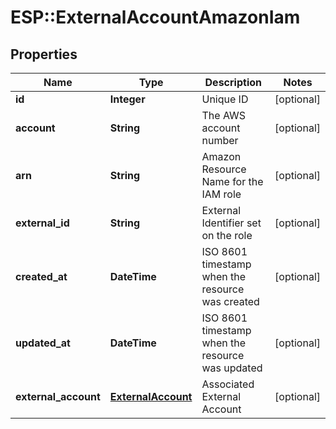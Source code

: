 # ESP::ExternalAccountAmazonIam

## Properties
Name | Type | Description | Notes
------------ | ------------- | ------------- | -------------
**id** | **Integer** | Unique ID | [optional] 
**account** | **String** | The AWS account number | [optional] 
**arn** | **String** | Amazon Resource Name for the IAM role | [optional] 
**external_id** | **String** | External Identifier set on the role | [optional] 
**created_at** | **DateTime** | ISO 8601 timestamp when the resource was created | [optional] 
**updated_at** | **DateTime** | ISO 8601 timestamp when the resource was updated | [optional] 
**external_account** | [**ExternalAccount**](ExternalAccount.md) | Associated External Account | [optional] 


